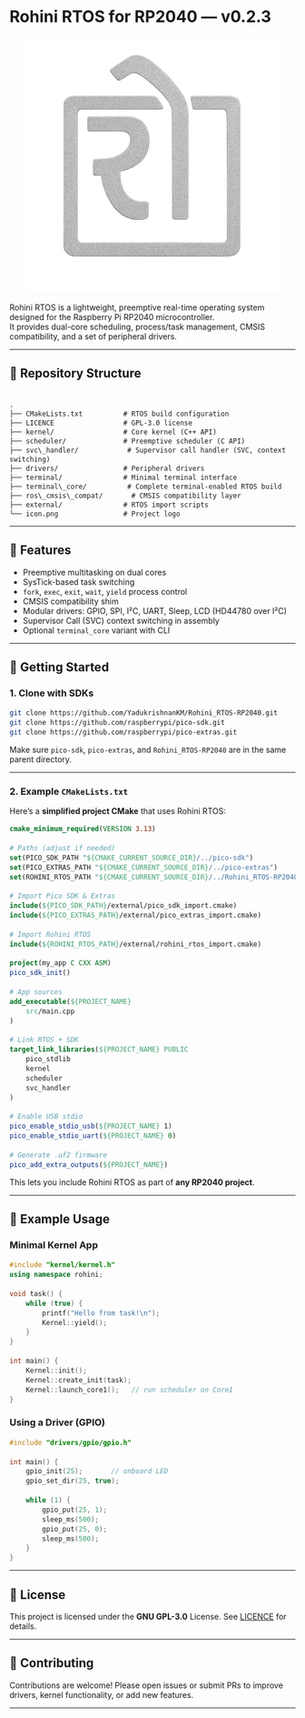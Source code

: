 # Rohini RTOS for RP2040 — v0.2.3

<p align="center">
  <img src="icon.png" alt="Logo" width="450"/>
</p>

Rohini RTOS is a lightweight, preemptive real-time operating system designed for the Raspberry Pi RP2040 microcontroller.  
It provides dual-core scheduling, process/task management, CMSIS compatibility, and a set of peripheral drivers.  


---

## 📂 Repository Structure

```

.
├── CMakeLists.txt          # RTOS build configuration
├── LICENCE                 # GPL-3.0 license
├── kernel/                 # Core kernel (C++ API)
├── scheduler/              # Preemptive scheduler (C API)
├── svc\_handler/            # Supervisor call handler (SVC, context switching)
├── drivers/                # Peripheral drivers
├── terminal/               # Minimal terminal interface
├── terminal\_core/          # Complete terminal-enabled RTOS build
├── ros\_cmsis\_compat/       # CMSIS compatibility layer
├── external/               # RTOS import scripts
└── icon.png                # Project logo

````

---

## 🚀 Features

- Preemptive multitasking on dual cores  
- SysTick-based task switching  
- `fork`, `exec`, `exit`, `wait`, `yield` process control  
- CMSIS compatibility shim  
- Modular drivers: GPIO, SPI, I²C, UART, Sleep, LCD (HD44780 over I²C)  
- Supervisor Call (SVC) context switching in assembly  
- Optional `terminal_core` variant with CLI  

---

## 🔧 Getting Started

### 1. Clone with SDKs

```bash
git clone https://github.com/YadukrishnanKM/Rohini_RTOS-RP2040.git
git clone https://github.com/raspberrypi/pico-sdk.git
git clone https://github.com/raspberrypi/pico-extras.git
````

Make sure `pico-sdk`, `pico-extras`, and `Rohini_RTOS-RP2040` are in the same parent directory.

---

### 2. Example `CMakeLists.txt`

Here’s a **simplified project CMake** that uses Rohini RTOS:

```cmake
cmake_minimum_required(VERSION 3.13)

# Paths (adjust if needed)
set(PICO_SDK_PATH "${CMAKE_CURRENT_SOURCE_DIR}/../pico-sdk")
set(PICO_EXTRAS_PATH "${CMAKE_CURRENT_SOURCE_DIR}/../pico-extras")
set(ROHINI_RTOS_PATH "${CMAKE_CURRENT_SOURCE_DIR}/../Rohini_RTOS-RP2040")

# Import Pico SDK & Extras
include(${PICO_SDK_PATH}/external/pico_sdk_import.cmake)
include(${PICO_EXTRAS_PATH}/external/pico_extras_import.cmake)

# Import Rohini RTOS
include(${ROHINI_RTOS_PATH}/external/rohini_rtos_import.cmake)

project(my_app C CXX ASM)
pico_sdk_init()

# App sources
add_executable(${PROJECT_NAME}
    src/main.cpp
)

# Link RTOS + SDK
target_link_libraries(${PROJECT_NAME} PUBLIC
    pico_stdlib
    kernel
    scheduler
    svc_handler
)

# Enable USB stdio
pico_enable_stdio_usb(${PROJECT_NAME} 1)
pico_enable_stdio_uart(${PROJECT_NAME} 0)

# Generate .uf2 firmware
pico_add_extra_outputs(${PROJECT_NAME})
```

This lets you include Rohini RTOS as part of **any RP2040 project**.

---

## 📖 Example Usage

### Minimal Kernel App

```cpp
#include "kernel/kernel.h"
using namespace rohini;

void task() {
    while (true) {
        printf("Hello from task!\n");
        Kernel::yield();
    }
}

int main() {
    Kernel::init();
    Kernel::create_init(task);
    Kernel::launch_core1();   // run scheduler on Core1
}
```

### Using a Driver (GPIO)

```c
#include "drivers/gpio/gpio.h"

int main() {
    gpio_init(25);       // onboard LED
    gpio_set_dir(25, true);

    while (1) {
        gpio_put(25, 1);
        sleep_ms(500);
        gpio_put(25, 0);
        sleep_ms(500);
    }
}
```

---

## 📜 License

This project is licensed under the **GNU GPL-3.0** License.
See [LICENCE](LICENCE) for details.

---

## 🙌 Contributing

Contributions are welcome!
Please open issues or submit PRs to improve drivers, kernel functionality, or add new features.

---
